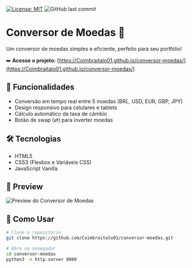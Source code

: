 [![License: MIT](https://img.shields.io/badge/License-MIT-blue.svg)](https://opensource.org/licenses/MIT)
![GitHub last commit](https://img.shields.io/github/last-commit/Coimbraitalo01/conversor-moedas)

# Conversor de Moedas 💱

Um conversor de moedas simples e eficiente, perfeito para seu portfólio!

➡️ **Acesse o projeto:** [https://Coimbraitalo01.github.io/conversor-moedas/](https://Coimbraitalo01.github.io/conversor-moedas/)

## 🚀 Funcionalidades
- Conversão em tempo real entre 5 moedas (BRL, USD, EUR, GBP, JPY)
- Design responsivo para celulares e tablets
- Cálculo automático da taxa de câmbio
- Botão de swap (⇄) para inverter moedas

## 🛠️ Tecnologias
- HTML5
- CSS3 (Flexbox e Variáveis CSS)
- JavaScript Vanilla

## 📸 Preview
![Preview do Conversor de Moedas](https://github.com/Coimbraitalo01/conversor-moedas/blob/main/nova_imagem.png?raw=true)
## 🔧 Como Usar
```bash
# Clone o repositório
git clone https://github.com/Coimbraitalo01/conversor-moedas.git

# Abra no navegador
cd conversor-moedas
python3 -m http.server 8000

